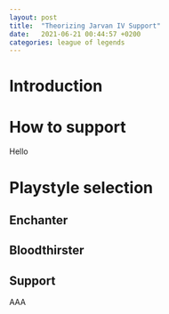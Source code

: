 ```yaml
---
layout: post
title:  "Theorizing Jarvan IV Support"
date:   2021-06-21 00:44:57 +0200
categories: league of legends
---
```


# Introduction

# How to support
Hello

# Playstyle selection

## Enchanter

## Bloodthirster

## Support

AAA

# 